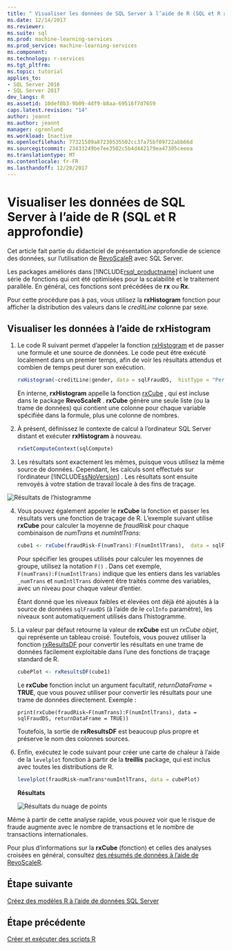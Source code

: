 ```yaml
---
title: " Visualiser les données de SQL Server à l’aide de R (SQL et R approfondie) | Documents Microsoft"
ms.date: 12/14/2017
ms.reviewer: 
ms.suite: sql
ms.prod: machine-learning-services
ms.prod_service: machine-learning-services
ms.component: 
ms.technology: r-services
ms.tgt_pltfrm: 
ms.topic: tutorial
applies_to:
- SQL Server 2016
- SQL Server 2017
dev_langs: R
ms.assetid: 10def0b3-9b09-4df9-b8aa-69516f7d7659
caps.latest.revision: "14"
author: jeannt
ms.author: jeannt
manager: cgronlund
ms.workload: Inactive
ms.openlocfilehash: 77321589a87230535502cc37a75bf09722abb66d
ms.sourcegitcommit: 23433249be7ee3502c5b4d442179ea47305ceeea
ms.translationtype: MT
ms.contentlocale: fr-FR
ms.lasthandoff: 12/20/2017
---
```

#  <a name="visualize-sql-server-data-using-r-sql-and-r-deep-dive"></a>Visualiser les données de SQL Server à l’aide de R (SQL et R approfondie)

Cet article fait partie du didacticiel de présentation approfondie de science des données, sur l’utilisation de [RevoScaleR](https://docs.microsoft.com/machine-learning-server/r-reference/revoscaler/revoscaler) avec SQL Server.

Les packages améliorés dans [!INCLUDE[rsql_productname](../../includes/rsql-productname-md.md)] incluent une série de fonctions qui ont été optimisées pour la scalabilité et le traitement parallèle. En général, ces fonctions sont précédées de **rx** ou **Rx**.

Pour cette procédure pas à pas, vous utilisez la **rxHistogram** fonction pour afficher la distribution des valeurs dans le _creditLine_ colonne par sexe.

## <a name="visualize-data-using-rxhistogram"></a>Visualiser les données à l’aide de rxHistogram

1. Le code R suivant permet d’appeler la fonction [rxHistogram](https://docs.microsoft.com/machine-learning-server/r-reference/revoscaler/rxhistogram) et de passer une formule et une source de données. Le code peut être exécuté localement dans un premier temps, afin de voir les résultats attendus et combien de temps peut durer son exécution.
  
    ```R
    rxHistogram(~creditLine|gender, data = sqlFraudDS,  histType = "Percent")
    ```
 
    En interne, **rxHistogram** appelle la fonction [rxCube](https://docs.microsoft.com/machine-learning-server/r-reference/revoscaler/rxcube) , qui est incluse dans le package **RevoScaleR** . **rxCube** génère une seule liste (ou la trame de données) qui contient une colonne pour chaque variable spécifiée dans la formule, plus une colonne de nombres.
    
2. À présent, définissez le contexte de calcul à l’ordinateur SQL Server distant et exécuter **rxHistogram** à nouveau.
  
    ```R
    rxSetComputeContext(sqlCompute)
    ```
 
3. Les résultats sont exactement les mêmes, puisque vous utilisez la même source de données. Cependant, les calculs sont effectués sur l’ordinateur [!INCLUDE[ssNoVersion](../../includes/ssnoversion-md.md)] .  Les résultats sont ensuite renvoyés à votre station de travail locale à des fins de traçage.
   
![Résultats de l’histogramme](media/rsql-sue-histogramresults.jpg "Résultats de l’histogramme")

4. Vous pouvez également appeler le **rxCube** la fonction et passer les résultats vers une fonction de traçage de R.  L’exemple suivant utilise **rxCube** pour calculer la moyenne de *fraudRisk* pour chaque combinaison de *numTrans* et *numIntlTrans*:
  
    ```R
    cube1 <- rxCube(fraudRisk~F(numTrans):F(numIntlTrans),  data = sqlFraudDS)
    ```
  
    Pour spécifier les groupes utilisés pour calculer les moyennes de groupe, utilisez la notation `F()` . Dans cet exemple, `F(numTrans):F(numIntlTrans)` indique que les entiers dans les variables `_numTrans` et `numIntlTrans` doivent être traités comme des variables, avec un niveau pour chaque valeur d’entier.
  
    Étant donné que les niveaux faibles et élevées ont déjà été ajoutés à la source de données `sqlFraudDS` (à l’aide de le `colInfo` paramètre), les niveaux sont automatiquement utilisés dans l’histogramme.
  
5. La valeur par défaut retourne la valeur de **rxCube** est un *rxCube objet*, qui représente un tableau croisé. Toutefois, vous pouvez utiliser la fonction [rxResultsDF](https://docs.microsoft.com/machine-learning-server/r-reference/revoscaler/rxresultsdf) pour convertir les résultats en une trame de données facilement exploitable dans l’une des fonctions de traçage standard de R.
  
    ```R
    cubePlot <- rxResultsDF(cube1)
    ```
  
    Le **rxCube** fonction inclut un argument facultatif, *returnDataFrame* = **TRUE**, que vous pouvez utiliser pour convertir les résultats pour une trame de données directement. Exemple :
    
    `print(rxCube(fraudRisk~F(numTrans):F(numIntlTrans), data = sqlFraudDS, returnDataFrame = TRUE))`
       
    Toutefois, la sortie de **rxResultsDF** est beaucoup plus propre et préserve le nom des colonnes sources.
  
6. Enfin, exécutez le code suivant pour créer une carte de chaleur à l’aide de la `levelplot` fonction à partir de la **treillis** package, qui est inclus avec toutes les distributions de R.
  
    ```R
    levelplot(fraudRisk~numTrans*numIntlTrans, data = cubePlot)
    ```
  
    **Résultats**
  
    ![Résultats du nuage de points](media/rsql-sue-scatterplotresults.jpg "Résultats de nuage de points")
  
Même à partir de cette analyse rapide, vous pouvez voir que le risque de fraude augmente avec le nombre de transactions et le nombre de transactions internationales.

Pour plus d’informations sur la **rxCube** (fonction) et celles des analyses croisées en général, consultez [des résumés de données à l’aide de RevoScaleR](https://docs.microsoft.com/machine-learning-server/r/how-to-revoscaler-data-summaries).

## <a name="next-step"></a>Étape suivante

[Créez des modèles R à l’aide de données SQL Server](../../advanced-analytics/tutorials/deepdive-create-models.md)

## <a name="previous-step"></a>Étape précédente

[Créer et exécuter des scripts R](../../advanced-analytics/tutorials/deepdive-create-and-run-r-scripts.md)
